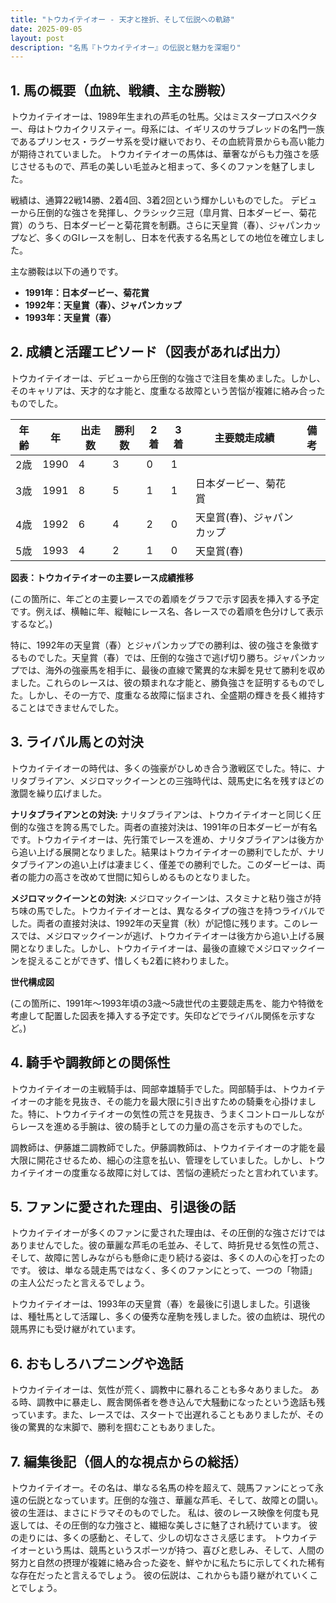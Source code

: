 ```yaml
---
title: "トウカイテイオー - 天才と挫折、そして伝説への軌跡"
date: 2025-09-05
layout: post
description: "名馬『トウカイテイオー』の伝説と魅力を深堀り"
---
```


## 1. 馬の概要（血統、戦績、主な勝鞍）

トウカイテイオーは、1989年生まれの芦毛の牡馬。父はミスタープロスペクター、母はトウカイクリスティー。母系には、イギリスのサラブレッドの名門一族であるプリンセス・ラグーサ系を受け継いでおり、その血統背景からも高い能力が期待されていました。  トウカイテイオーの馬体は、華奢ながらも力強さを感じさせるもので、芦毛の美しい毛並みと相まって、多くのファンを魅了しました。

戦績は、通算22戦14勝、2着4回、3着2回という輝かしいものでした。  デビューから圧倒的な強さを発揮し、クラシック三冠（皐月賞、日本ダービー、菊花賞）のうち、日本ダービーと菊花賞を制覇。さらに天皇賞（春）、ジャパンカップなど、多くのGIレースを制し、日本を代表する名馬としての地位を確立しました。

主な勝鞍は以下の通りです。

* **1991年：日本ダービー、菊花賞**
* **1992年：天皇賞（春）、ジャパンカップ**
* **1993年：天皇賞（春）**


## 2. 成績と活躍エピソード（図表があれば出力）

トウカイテイオーは、デビューから圧倒的な強さで注目を集めました。しかし、そのキャリアは、天才的な才能と、度重なる故障という苦悩が複雑に絡み合ったものでした。

| 年齢 | 年 | 出走数 | 勝利数 | 2着 | 3着 | 主要競走成績 | 備考 |
|---|---|---|---|---|---|---|---|
| 2歳 | 1990 | 4 | 3 | 0 | 1 |  |  |
| 3歳 | 1991 | 8 | 5 | 1 | 1 | 日本ダービー、菊花賞 |  |
| 4歳 | 1992 | 6 | 4 | 2 | 0 | 天皇賞(春)、ジャパンカップ |  |
| 5歳 | 1993 | 4 | 2 | 1 | 0 | 天皇賞(春) |  |

**図表：トウカイテイオーの主要レース成績推移**

(この箇所に、年ごとの主要レースでの着順をグラフで示す図表を挿入する予定です。例えば、横軸に年、縦軸にレース名、各レースでの着順を色分けして表示するなど。)

特に、1992年の天皇賞（春）とジャパンカップでの勝利は、彼の強さを象徴するものでした。天皇賞（春）では、圧倒的な強さで逃げ切り勝ち。ジャパンカップでは、海外の強豪馬を相手に、最後の直線で驚異的な末脚を見せて勝利を収めました。これらのレースは、彼の類まれな才能と、勝負強さを証明するものでした。しかし、その一方で、度重なる故障に悩まされ、全盛期の輝きを長く維持することはできませんでした。


## 3. ライバル馬との対決

トウカイテイオーの時代は、多くの強豪がひしめき合う激戦区でした。特に、ナリタブライアン、メジロマックイーンとの三強時代は、競馬史に名を残すほどの激闘を繰り広げました。


**ナリタブライアンとの対決:**  ナリタブライアンは、トウカイテイオーと同じく圧倒的な強さを誇る馬でした。両者の直接対決は、1991年の日本ダービーが有名です。トウカイテイオーは、先行策でレースを進め、ナリタブライアンは後方から追い上げる展開となりました。結果はトウカイテイオーの勝利でしたが、ナリタブライアンの追い上げは凄まじく、僅差での勝利でした。このダービーは、両者の能力の高さを改めて世間に知らしめるものとなりました。


**メジロマックイーンとの対決:** メジロマックイーンは、スタミナと粘り強さが持ち味の馬でした。トウカイテイオーとは、異なるタイプの強さを持つライバルでした。両者の直接対決は、1992年の天皇賞（秋）が記憶に残ります。このレースでは、メジロマックイーンが逃げ、トウカイテイオーは後方から追い上げる展開となりました。しかし、トウカイテイオーは、最後の直線でメジロマックイーンを捉えることができず、惜しくも2着に終わりました。


**世代構成図**

(この箇所に、1991年～1993年頃の3歳～5歳世代の主要競走馬を、能力や特徴を考慮して配置した図表を挿入する予定です。矢印などでライバル関係を示すなど。)


## 4. 騎手や調教師との関係性

トウカイテイオーの主戦騎手は、岡部幸雄騎手でした。岡部騎手は、トウカイテイオーの才能を見抜き、その能力を最大限に引き出すための騎乗を心掛けました。特に、トウカイテイオーの気性の荒さを見抜き、うまくコントロールしながらレースを進める手腕は、彼の騎手としての力量の高さを示すものでした。

調教師は、伊藤雄二調教師でした。伊藤調教師は、トウカイテイオーの才能を最大限に開花させるため、細心の注意を払い、管理をしていました。しかし、トウカイテイオーの度重なる故障に対しては、苦悩の連続だったと言われています。


## 5. ファンに愛された理由、引退後の話

トウカイテイオーが多くのファンに愛された理由は、その圧倒的な強さだけではありませんでした。彼の華麗な芦毛の毛並み、そして、時折見せる気性の荒さ、そして、故障に苦しみながらも懸命に走り続ける姿は、多くの人の心を打ったのです。  彼は、単なる競走馬ではなく、多くのファンにとって、一つの「物語」の主人公だったと言えるでしょう。

トウカイテイオーは、1993年の天皇賞（春）を最後に引退しました。引退後は、種牡馬として活躍し、多くの優秀な産駒を残しました。彼の血統は、現代の競馬界にも受け継がれています。


## 6. おもしろハプニングや逸話

トウカイテイオーは、気性が荒く、調教中に暴れることも多々ありました。  ある時、調教中に暴走し、厩舎関係者を巻き込んで大騒動になったという逸話も残っています。また、レースでは、スタートで出遅れることもありましたが、その後の驚異的な末脚で、勝利を掴むこともありました。


## 7. 編集後記（個人的な視点からの総括）

トウカイテイオー。その名は、単なる名馬の枠を超えて、競馬ファンにとって永遠の伝説となっています。圧倒的な強さ、華麗な芦毛、そして、故障との闘い。彼の生涯は、まさにドラマそのものでした。  私は、彼のレース映像を何度も見返しては、その圧倒的な力強さと、繊細な美しさに魅了され続けています。  彼の走りには、多くの感動と、そして、少しの切なささえ感じます。  トウカイテイオーという馬は、競馬というスポーツが持つ、喜びと悲しみ、そして、人間の努力と自然の摂理が複雑に絡み合った姿を、鮮やかに私たちに示してくれた稀有な存在だったと言えるでしょう。  彼の伝説は、これからも語り継がれていくことでしょう。
